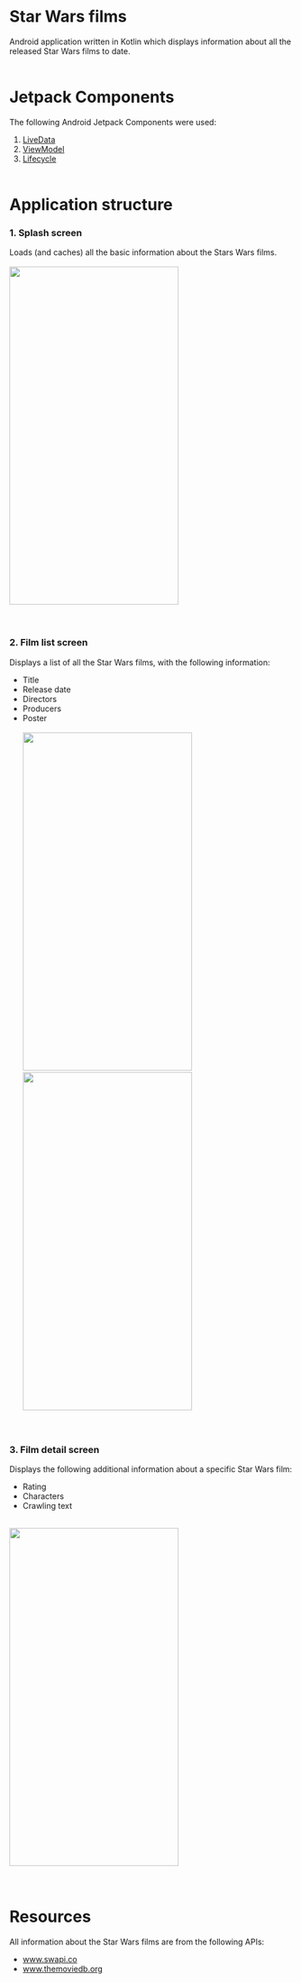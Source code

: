 # Star Wars films
Android application written in Kotlin which displays information about all the released Star Wars films to date.
<br/><br/>

# Jetpack Components
The following Android Jetpack Components were used:
1. [LiveData](https://developer.android.com/topic/libraries/architecture/livedata)
2. [ViewModel](https://developer.android.com/topic/libraries/architecture/viewmodel)
3. [Lifecycle](https://developer.android.com/topic/libraries/architecture/lifecycle)
<br/><br/>

# Application structure
### 1. Splash screen
Loads (and caches) all the basic information about the Stars Wars films.
<br/><br/>
<img src="https://raw.githubusercontent.com/DamianvdB/Star_Wars/master/art/film_splash_screen.jpg" width="300" height="600">
<br/><br/><br/>

### 2. Film list screen
Displays a list of all the Star Wars films, with the following information:
* Title
* Release date
* Directors
* Producers
* Poster
<br/><br/>
<img src="https://raw.githubusercontent.com/DamianvdB/Star_Wars/master/art/film_list_view_1.jpg" width="300" height="600">&nbsp;&nbsp;&nbsp;&nbsp;&nbsp;&nbsp;<img src="https://raw.githubusercontent.com/DamianvdB/Star_Wars/master/art/film_list_view_2.jpg" width="300" height="600">
<br/><br/><br/>

### 3. Film detail screen
Displays the following additional information about a specific Star Wars film:
* Rating
* Characters
* Crawling text
<br/><br/>
<img src="https://raw.githubusercontent.com/DamianvdB/Star_Wars/master/art/film_detail_view.jpg" width="300" height="600">
<br/><br/><br/>

# Resources
All information about the Star Wars films are from the following APIs:
* www.swapi.co
* www.themoviedb.org
